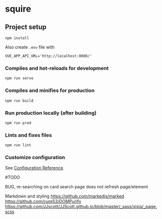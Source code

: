 # squire

## Project setup
```
npm install
```
Also create `.env` file with
```
VUE_APP_API_URL='http://localhost:8080/'
```


### Compiles and hot-reloads for development
```
npm run serve
```

### Compiles and minifies for production
```
npm run build
```

### Run production locally (after building)
```
npm run prod
```

### Lints and fixes files
```
npm run lint
```

### Customize configuration
See [Configuration Reference](https://cli.vuejs.org/config/).





#TODO

BUG, re-searching on card search page does not refresh page/element

Markdown and styling
https://github.com/markedjs/marked
https://github.com/cure53/DOMPurify
https://github.com/JJscott/JJScott.github.io/blob/master/_sass/xixia/_page.scss


